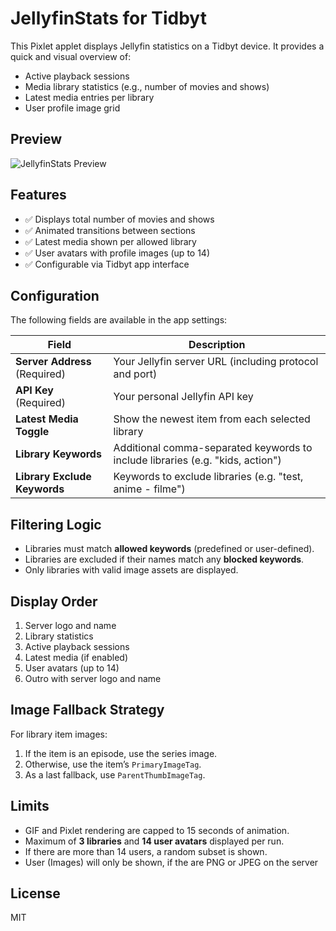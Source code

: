 # JellyfinStats for Tidbyt

This Pixlet applet displays Jellyfin statistics on a Tidbyt device. It provides a quick and visual overview of:

- Active playback sessions
- Media library statistics (e.g., number of movies and shows)
- Latest media entries per library
- User profile image grid

## Preview

![JellyfinStats Preview](preview.gif)

## Features

- ✅ Displays total number of movies and shows
- ✅ Animated transitions between sections
- ✅ Latest media shown per allowed library
- ✅ User avatars with profile images (up to 14)
- ✅ Configurable via Tidbyt app interface

## Configuration

The following fields are available in the app settings:

| Field | Description |
|-------|-------------|
| **Server Address** (Required) | Your Jellyfin server URL (including protocol and port)  |
| **API Key** (Required) | Your personal Jellyfin API key |
| **Latest Media Toggle** | Show the newest item from each selected library |
| **Library Keywords** | Additional comma-separated keywords to include libraries (e.g. "kids, action") |
| **Library Exclude Keywords** | Keywords to exclude libraries (e.g. "test, anime - filme") |

## Filtering Logic

- Libraries must match **allowed keywords** (predefined or user-defined).
- Libraries are excluded if their names match any **blocked keywords**.
- Only libraries with valid image assets are displayed.

## Display Order

1. Server logo and name
2. Library statistics
3. Active playback sessions
4. Latest media (if enabled)
5. User avatars (up to 14)
6. Outro with server logo and name

## Image Fallback Strategy

For library item images:

1. If the item is an episode, use the series image.
2. Otherwise, use the item’s `PrimaryImageTag`.
3. As a last fallback, use `ParentThumbImageTag`.

## Limits

- GIF and Pixlet rendering are capped to 15 seconds of animation.
- Maximum of **3 libraries** and **14 user avatars** displayed per run.
- If there are more than 14 users, a random subset is shown.
- User (Images) will only be shown, if the are PNG or JPEG on the server

## License

MIT
